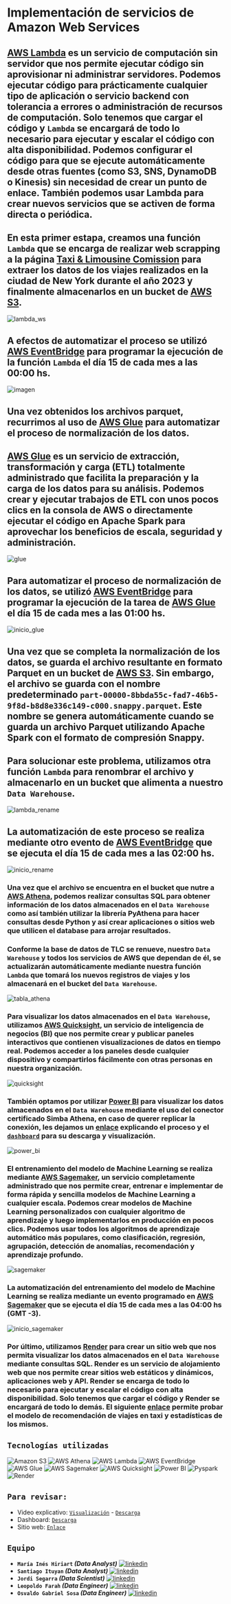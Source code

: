 # **Implementación de servicios de Amazon Web Services**

## [AWS Lambda](https://aws.amazon.com/es/pm/lambda/?gclid=Cj0KCQiAnfmsBhDfARIsAM7MKi3hA_kpcaFxoJcsHGFQ6Csz1HOeFl6fqBFCYpECIED_WyPmMUSeVjwaApFrEALw_wcB&trk=91e64750-b4c8-4c8d-8ab0-9f93b6d03e96&sc_channel=ps&ef_id=Cj0KCQiAnfmsBhDfARIsAM7MKi3hA_kpcaFxoJcsHGFQ6Csz1HOeFl6fqBFCYpECIED_WyPmMUSeVjwaApFrEALw_wcB:G:s&s_kwcid=AL!4422!3!651510248553!e!!g!!aws%20lambda!19828212861!147446016415) es un servicio de computación sin servidor que nos permite ejecutar código sin aprovisionar ni administrar servidores. Podemos ejecutar código para prácticamente cualquier tipo de aplicación o servicio backend con tolerancia a errores o administración de recursos de computación. Solo tenemos que cargar el código y `Lambda` se encargará de todo lo necesario para ejecutar y escalar el código con alta disponibilidad. Podemos configurar el código para que se ejecute automáticamente desde otras fuentes (como S3, SNS, DynamoDB o Kinesis) sin necesidad de crear un punto de enlace. También podemos usar Lambda para crear nuevos servicios que se activen de forma directa o periódica.

## En esta primer estapa, creamos una función `Lambda` que se encarga de realizar web scrapping a la página [Taxi & Limousine Comission](https://www.nyc.gov/site/tlc/about/tlc-trip-record-data.page) para extraer los datos de los viajes realizados en la ciudad de New York durante el año 2023 y finalmente almacenarlos en un bucket de [AWS S3](https://aws.amazon.com/es/s3/).

![lambda_ws](imagenes/Lambda_WS.png)

## A efectos de automatizar el proceso se utilizó [AWS EventBridge](https://aws.amazon.com/es/eventbridge/) para programar la ejecución de la función `Lambda` el día 15 de cada mes a las 00:00 hs.
![imagen](imagenes/inicio_ws.jpg)


## Una vez obtenidos los archivos parquet, recurrimos al uso de [AWS Glue](https://aws.amazon.com/es/glue/) para automatizar el proceso de normalización de los datos.
## [AWS Glue](https://aws.amazon.com/es/glue/) es un servicio de extracción, transformación y carga (ETL) totalmente administrado que facilita la preparación y la carga de los datos para su análisis. Podemos crear y ejecutar trabajos de ETL con unos pocos clics en la consola de AWS o directamente ejecutar el código en Apache Spark para aprovechar los beneficios de escala, seguridad y administración.

![glue](imagenes/etl_glue.png)

## Para automatizar el proceso de normalización de los datos, se utilizó [AWS EventBridge](https://aws.amazon.com/es/eventbridge/) para programar la ejecución de la tarea de [AWS Glue](https://aws.amazon.com/es/glue/) el día 15 de cada mes a las 01:00 hs.

![inicio_glue](imagenes/inicio_etl.png)

## Una vez que se completa la normalización de los datos, se guarda el archivo resultante en formato Parquet en un bucket de [AWS S3](https://aws.amazon.com/es/s3/). Sin embargo, el archivo se guarda con el nombre predeterminado `part-00000-8bbda55c-fad7-46b5-9f8d-b8d8e336c149-c000.snappy.parquet`. Este nombre se genera automáticamente cuando se guarda un archivo Parquet utilizando Apache Spark con el formato de compresión Snappy.
## Para solucionar este problema, utilizamos otra función `Lambda` para renombrar el archivo y almacenarlo en un bucket que alimenta a nuestro `Data Warehouse`.

![lambda_rename](imagenes/Lambda_rename.png)

## La automatización de este proceso se realiza mediante otro evento de [AWS EventBridge](https://aws.amazon.com/es/eventbridge/) que se ejecuta el día 15 de cada mes a las 02:00 hs.

![inicio_rename](imagenes/inicio_rename.jpg)


### Una vez que el archivo se encuentra en el bucket que nutre a [AWS Athena](https://aws.amazon.com/es/athena/), podemos realizar consultas SQL para obtener información de los datos almacenados en el `Data Warehouse` como así también utilizar la librería PyAthena para hacer consultas desde Python y así crear aplicaciones o sitios web que utilicen el database para arrojar resultados. 
### Conforme la base de datos de TLC se renueve, nuestro `Data Warehouse` y todos los servicios de AWS que dependan de él, se actualizarán automáticamente mediante nuestra función `Lambda` que tomará los nuevos registros de viajes y los almacenará en el bucket del `Data Warehouse`.


![tabla_athena](imagenes/tabla_athena.png)


### Para visualizar los datos almacenados en el `Data Warehouse`, utilizamos [AWS Quicksight](https://aws.amazon.com/es/quicksight/), un servicio de inteligencia de negocios (BI) que nos permite crear y publicar paneles interactivos que contienen visualizaciones de datos en tiempo real. Podemos acceder a los paneles desde cualquier dispositivo y compartirlos fácilmente con otras personas en nuestra organización.


![quicksight](imagenes/quicksight.png)


### También optamos por utilizar [Power BI](https://powerbi.microsoft.com/es-es/) para visualizar los datos almacenados en el `Data Warehouse` mediante el uso del conector certificado Simba Athena, en caso de querer replicar la conexión, les dejamos un [enlace](https://youtu.be/FKdCr6vmq-o?si=Bj6FZcRKV-jMitg0) explicando el proceso y el [`dashboard`](https://drive.google.com/file/d/1PoAHQCPmF1hUL2V2shqlKUWhdLIcGK3d/view?usp=sharing) para su descarga y visualización.

![power_bi](imagenes/powerbi.png)


### El entrenamiento del modelo de Machine Learning se realiza mediante [AWS Sagemaker](https://aws.amazon.com/es/sagemaker/), un servicio completamente administrado que nos permite crear, entrenar e implementar de forma rápida y sencilla modelos de Machine Learning a cualquier escala. Podemos crear modelos de Machine Learning personalizados con cualquier algoritmo de aprendizaje y luego implementarlos en producción en pocos clics. Podemos usar todos los algoritmos de aprendizaje automático más populares, como clasificación, regresión, agrupación, detección de anomalías, recomendación y aprendizaje profundo.

![sagemaker](imagenes/sagemaker.png)


### La automatización del entrenamiento del modelo de Machine Learning se realiza mediante un evento programado en [AWS Sagemaker](https://aws.amazon.com/es/sagemaker/) que se ejecuta el día 15 de cada mes a las 04:00 hs (GMT -3).

![inicio_sagemaker](imagenes/schedule_sagemaker.png)


### Por último, utilizamos [Render](https://render.com/) para crear un sitio web que nos permita visualizar los datos almacenados en el `Data Warehouse` mediante consultas SQL. Render es un servicio de alojamiento web que nos permite crear sitios web estáticos y dinámicos, aplicaciones web y API. Render se encarga de todo lo necesario para ejecutar y escalar el código con alta disponibilidad. Solo tenemos que cargar el código y Render se encargará de todo lo demás. El siguiente [enlace](https://taxisnyc.onrender.com/docs#) permite probar el modelo de recomendación de viajes en taxi y estadísticas de los mismos.




## `Tecnologías utilizadas`

![Amazon S3](https://img.shields.io/badge/AWS%20S3-black?style=flat&logo=Amazon%20S3)
![AWS Athena](https://img.shields.io/badge/AWS%20Athena-black?style=flat&logo=Amazon%20AWS&logoColor=purple)
![AWS Lambda](https://img.shields.io/badge/AWS%20Lambda-black?style=flat&logo=AWS%20lambda)
![AWS EventBridge](https://img.shields.io/badge/AWS%20EventBridge-black?style=flat&logo=aws%20lambda&logoColor=%20pink)
![AWS Glue](https://img.shields.io/badge/AWS%20Glue-black?style=flat&logo=AWS%20OrganizationS&logoColor=blue)
![AWS Sagemaker](https://img.shields.io/badge/AWS%20Sagemaker-black?style=flat&logo=AmazonAWS&logoColor=green)
![AWS Quicksight](https://img.shields.io/badge/AWS%20Quicksight-black?style=flat&logo=AmazonAWS&logoColor=yellow)
![Power BI](https://img.shields.io/badge/Power%20BI-black?style=flat&logo=Power%20bi)
![Pyspark](https://img.shields.io/badge/Pyspark-black?style=flat&logo=apache%20spark)
![Render](https://img.shields.io/badge/Render-black?style=flat&logo=RENDER)


## `Para revisar:`

* Video explicativo: [`Visualización`](https://youtu.be/YW84_oF6xfg) - [`Descarga`](https://drive.google.com/file/d/131HWUANNzo8jws4DfGNWMEnNLFjTYTvJ/view?usp=drive_link)
* Dashboard: [`Descarga`](https://drive.google.com/file/d/1PoAHQCPmF1hUL2V2shqlKUWhdLIcGK3d/view?usp=sharing)
* Sitio web: [`Enlace`](https://taxisnyc.onrender.com/docs#)


## `Equipo`

* **`María Inés Hiriart` _(Data Analyst)_**   [![linkedin](https://img.shields.io/badge/linkedin-0077B5?style=for-the-badge&logo=linkedin&logoColor=white)](https://www.linkedin.com/in/mhiriart/)
* **`Santiago Ituyan` _(Data Analyst)_**   [![linkedin](https://img.shields.io/badge/linkedin-0077B5?style=for-the-badge&logo=linkedin&logoColor=white)](https://www.linkedin.com/in/santiago-ituyan-a3274613a/)
* **`Jordi Segarra` _(Data Scientist)_**   [![linkedin](https://img.shields.io/badge/linkedin-0077B5?style=for-the-badge&logo=linkedin&logoColor=white)](https://www.linkedin.com/in/jordi-segarra-031676238/)
* **`Leopoldo Farah` _(Data Engineer)_**   [![linkedin](https://img.shields.io/badge/linkedin-0077B5?style=for-the-badge&logo=linkedin&logoColor=white)](https://www.linkedin.com/in/leopoldo-farah-618b00271/)
* **`Osvaldo Gabriel Sosa` _(Data Engineer)_**   [![linkedin](https://img.shields.io/badge/linkedin-0077B5?style=for-the-badge&logo=linkedin&logoColor=white)](https://www.linkedin.com/in/gabriel-sosa26/)